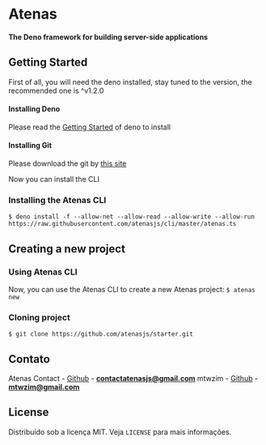 # Atenas
#### The Deno framework for building server-side applications

## Getting Started

First of all, you will need the deno installed, stay tuned to the version, the recommended one is ^v1.2.0
#### Installing Deno
Please read the [Getting Started](https://deno.land/manual/getting_started/installation) of deno to install

#### Installing Git
Please download the git by [this site](https://git-scm.com/downloads)

Now you can install the CLI

### Installing the Atenas CLI
`$ deno install -f --allow-net --allow-read --allow-write --allow-run https://raw.githubusercontent.com/atenasjs/cli/master/atenas.ts`

## Creating a new project

### Using Atenas CLI
Now, you can use the Atenas CLI to create a new Atenas project:
`$ atenas new`

### Cloning project
`$ git clone https://github.com/atenasjs/starter.git`


<!-- CONTACT -->

## Contato

Atenas Contact - [Github](https://github.com/atenasjs) - **contactatenasjs@gmail.com**
mtwzim - [Github](https://github.com/mtwzim) - **mtwzim@gmail.com**


<!-- LICENSE -->

## License

Distribuído sob a licença MIT. Veja `LICENSE` para mais informações.
